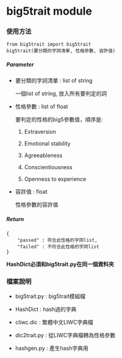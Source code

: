 # big5trait module

### 使用方法
	from big5trait import big5trait
	big5trait(要分類的字詞清單, 性格參數, 容許值)

##### Parameter

* 要分類的字詞清單 : list of string

	一個list of string, 放入所有要判定的詞

* 性格參數 : list of float

	要判定的性格的big5參數值，順序是:

	1. Extraversion

	1. Emotional stability

	1. Agreeableness

	1. Conscientiousness

	1. Openness to experience

* 容許值 : float

	性格參數的容許值

##### Return
	{
		"passed" : 符合此性格的字詞list,
		"failed" : 不符合此性格的字詞list
	}

**HashDict必須和big5trait.py在同一個資料夾**

### 檔案說明

* big5trait.py : big5trait模組檔

* HashDict : hash過的字典

* cliwc.dic : 繁體中文LIWC字典檔

* dic2trait.py : 從LIWC字典檔轉為性格參數

* hashgen.py : 產生hash字典用
